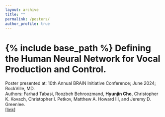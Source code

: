```yaml
---
layout: archive
title: ""
permalink: /posters/
author_profile: true
---
```


{% include base_path %}
Defining the Human Neural Network for Vocal Production and Control. 
======
Poster presented at: 10th Annual BRAIN Initiative Conference; June 2024; RockVille, MD.\
Authors: Farhad Tabasi, Roozbeh Behroozmand, <strong>Hyunjin Cho</strong>, Christopher K. Kovach, Christopher I. Petkov, Matthew A. Howard III, and Jeremy D. Greenlee.\
[[link]](https://brainconference2024.ipostersessions.com/?s=D3-0B-28-F9-14-0D-D2-2C-9E-86-9D-FA-A7-92-AB-FE)